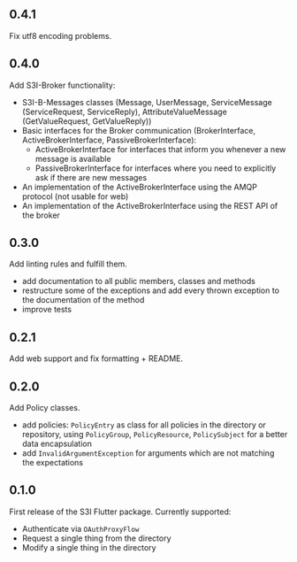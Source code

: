 ## 0.4.1

Fix utf8 encoding problems.

## 0.4.0

Add S3I-Broker functionality:
- S3I-B-Messages classes (Message, UserMessage, ServiceMessage (ServiceRequest, ServiceReply), AttributeValueMessage (GetValueRequest, GetValueReply))
- Basic interfaces for the Broker communication (BrokerInterface, ActiveBrokerInterface, PassiveBrokerInterface):
  - ActiveBrokerInterface for interfaces that inform you whenever a new message is available
  - PassiveBrokerInterface for interfaces where you need to explicitly ask if there are new messages
- An implementation of the ActiveBrokerInterface using the AMQP protocol (not usable for web)
- An implementation of the ActiveBrokerInterface using the REST API of the broker

## 0.3.0

Add linting rules and fulfill them.
- add documentation to all public members, classes and methods
- restructure some of the exceptions and add every thrown exception to the documentation of the method
- improve tests

## 0.2.1

Add web support and fix formatting + README.

## 0.2.0

Add Policy classes.
- add policies: `PolicyEntry` as class for all policies in the directory or repository, using `PolicyGroup`, `PolicyResource`, `PolicySubject` for
a better data encapsulation
- add `InvalidArgumentException` for arguments which are not matching the expectations

## 0.1.0

First release of the S3I Flutter package. Currently supported:
- Authenticate via `OAuthProxyFlow`
- Request a single thing from the directory
- Modify a single thing in the directory
